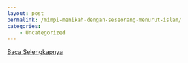 ```yaml
---
layout: post
permalink: /mimpi-menikah-dengan-seseorang-menurut-islam/
categories:
    - Uncategorized
---
```


[Baca Selengkapnya](/02)